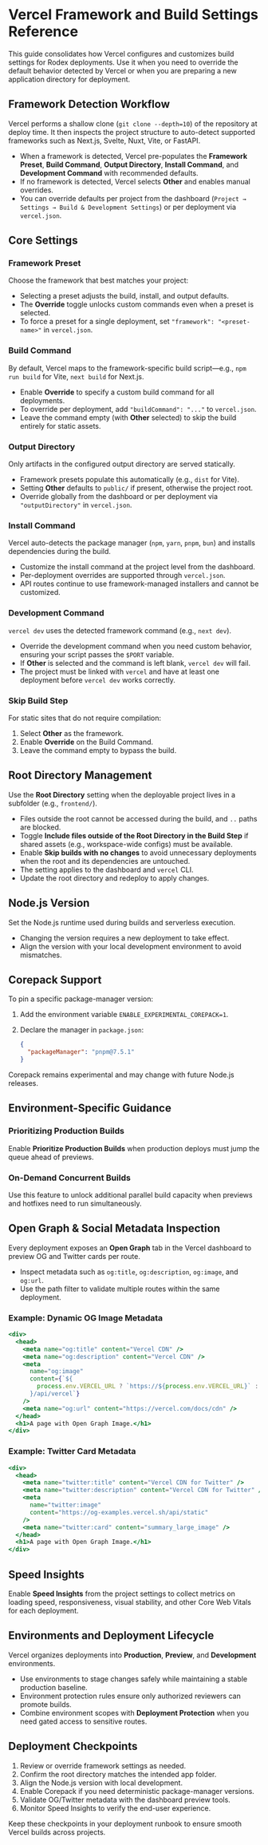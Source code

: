 # Vercel Framework and Build Settings Reference

This guide consolidates how Vercel configures and customizes build settings for Rodex deployments. Use it when you need to override the default behavior detected by Vercel or when you are preparing a new application directory for deployment.

## Framework Detection Workflow

Vercel performs a shallow clone (`git clone --depth=10`) of the repository at deploy time. It then inspects the project structure to auto-detect supported frameworks such as Next.js, Svelte, Nuxt, Vite, or FastAPI.

- When a framework is detected, Vercel pre-populates the **Framework Preset**, **Build Command**, **Output Directory**, **Install Command**, and **Development Command** with recommended defaults.
- If no framework is detected, Vercel selects **Other** and enables manual overrides.
- You can override defaults per project from the dashboard (`Project → Settings → Build & Development Settings`) or per deployment via `vercel.json`.

## Core Settings

### Framework Preset

Choose the framework that best matches your project:

- Selecting a preset adjusts the build, install, and output defaults.
- The **Override** toggle unlocks custom commands even when a preset is selected.
- To force a preset for a single deployment, set `"framework": "<preset-name>"` in `vercel.json`.

### Build Command

By default, Vercel maps to the framework-specific build script—e.g., `npm run build` for Vite, `next build` for Next.js.

- Enable **Override** to specify a custom build command for all deployments.
- To override per deployment, add `"buildCommand": "..."` to `vercel.json`.
- Leave the command empty (with **Other** selected) to skip the build entirely for static assets.

### Output Directory

Only artifacts in the configured output directory are served statically.

- Framework presets populate this automatically (e.g., `dist` for Vite).
- Setting **Other** defaults to `public/` if present, otherwise the project root.
- Override globally from the dashboard or per deployment via `"outputDirectory"` in `vercel.json`.

### Install Command

Vercel auto-detects the package manager (`npm`, `yarn`, `pnpm`, `bun`) and installs dependencies during the build.

- Customize the install command at the project level from the dashboard.
- Per-deployment overrides are supported through `vercel.json`.
- API routes continue to use framework-managed installers and cannot be customized.

### Development Command

`vercel dev` uses the detected framework command (e.g., `next dev`).

- Override the development command when you need custom behavior, ensuring your script passes the `$PORT` variable.
- If **Other** is selected and the command is left blank, `vercel dev` will fail.
- The project must be linked with `vercel` and have at least one deployment before `vercel dev` works correctly.

### Skip Build Step

For static sites that do not require compilation:

1. Select **Other** as the framework.
2. Enable **Override** on the Build Command.
3. Leave the command empty to bypass the build.

## Root Directory Management

Use the **Root Directory** setting when the deployable project lives in a subfolder (e.g., `frontend/`).

- Files outside the root cannot be accessed during the build, and `..` paths are blocked.
- Toggle **Include files outside of the Root Directory in the Build Step** if shared assets (e.g., workspace-wide configs) must be available.
- Enable **Skip builds with no changes** to avoid unnecessary deployments when the root and its dependencies are untouched.
- The setting applies to the dashboard and `vercel` CLI.
- Update the root directory and redeploy to apply changes.

## Node.js Version

Set the Node.js runtime used during builds and serverless execution.

- Changing the version requires a new deployment to take effect.
- Align the version with your local development environment to avoid mismatches.

## Corepack Support

To pin a specific package-manager version:

1. Add the environment variable `ENABLE_EXPERIMENTAL_COREPACK=1`.
2. Declare the manager in `package.json`:

   ```json
   {
     "packageManager": "pnpm@7.5.1"
   }
   ```

Corepack remains experimental and may change with future Node.js releases.

## Environment-Specific Guidance

### Prioritizing Production Builds

Enable **Prioritize Production Builds** when production deploys must jump the queue ahead of previews.

### On-Demand Concurrent Builds

Use this feature to unlock additional parallel build capacity when previews and hotfixes need to run simultaneously.

## Open Graph & Social Metadata Inspection

Every deployment exposes an **Open Graph** tab in the Vercel dashboard to preview OG and Twitter cards per route.

- Inspect metadata such as `og:title`, `og:description`, `og:image`, and `og:url`.
- Use the path filter to validate multiple routes within the same deployment.

### Example: Dynamic OG Image Metadata

```jsx
<div>
  <head>
    <meta name="og:title" content="Vercel CDN" />
    <meta name="og:description" content="Vercel CDN" />
    <meta
      name="og:image"
      content={`${
        process.env.VERCEL_URL ? `https://${process.env.VERCEL_URL}` : ""
      }/api/vercel`}
    />
    <meta name="og:url" content="https://vercel.com/docs/cdn" />
  </head>
  <h1>A page with Open Graph Image.</h1>
</div>
```

### Example: Twitter Card Metadata

```jsx
<div>
  <head>
    <meta name="twitter:title" content="Vercel CDN for Twitter" />
    <meta name="twitter:description" content="Vercel CDN for Twitter" />
    <meta
      name="twitter:image"
      content="https://og-examples.vercel.sh/api/static"
    />
    <meta name="twitter:card" content="summary_large_image" />
  </head>
  <h1>A page with Open Graph Image.</h1>
</div>
```

## Speed Insights

Enable **Speed Insights** from the project settings to collect metrics on loading speed, responsiveness, visual stability, and other Core Web Vitals for each deployment.

## Environments and Deployment Lifecycle

Vercel organizes deployments into **Production**, **Preview**, and **Development** environments.

- Use environments to stage changes safely while maintaining a stable production baseline.
- Environment protection rules ensure only authorized reviewers can promote builds.
- Combine environment scopes with **Deployment Protection** when you need gated access to sensitive routes.

## Deployment Checkpoints

1. Review or override framework settings as needed.
2. Confirm the root directory matches the intended app folder.
3. Align the Node.js version with local development.
4. Enable Corepack if you need deterministic package-manager versions.
5. Validate OG/Twitter metadata with the dashboard preview tools.
6. Monitor Speed Insights to verify the end-user experience.

Keep these checkpoints in your deployment runbook to ensure smooth Vercel builds across projects.
